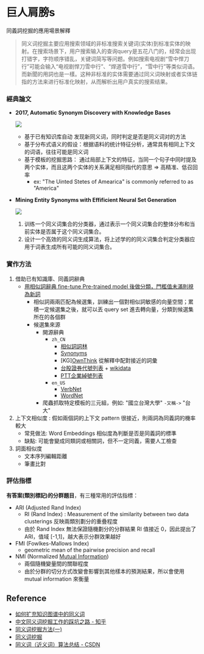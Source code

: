 # 巨人肩膀s

同義詞挖掘的應用場景解釋
> 同义词挖掘主要应用搜索领域的非标准搜索关键词(实体)到标准实体的映射。在搜索场景下，用户搜索输入的查询query是五花八门的，经常会出现打错字，字符顺序错乱，关键词简写等问题。例如搜索电视剧“雪中悍刀行”可能会输入“电视剧悍刀雪中行”、“焊道雪中行”，“雪中行”等类似词语。而新聞的用詞也是一樣。这种非标准的实体需要通过同义词映射或者实体链指的方法来进行标准化映射，从而解析出用户真实的搜索结果。

### 經典論文
- **2017, Automatic Synonym Discovery with Knowledge Bases**

  ![](https://pic2.zhimg.com/80/v2-d0fc6d075e5269f45619b034a807ef7d_720w.jpg)

  - 基于已有知识库自动 发现新同义词，同时判定是否是同义词对的方法
  - 基于分布式语义的假设：根据语料的统计特征分析，通常具有相同上下文的词语，往往可能是同义词
  - 基于模板的挖掘思路： 通过局部上下文的特征，当同一个句子中同时提及两个实体，而且这两个实体的关系满足相同指代的意思 => 高精准、低召回率
    - ex: "The Uinted Stetes of Amearica" is commonly referred to as "America"

- **Mining Entity Synonyms with Effificient Neural Set Generation**

  ![](https://pic4.zhimg.com/v2-e09d418a275b81f6d859acf911492b9b_r.jpg)

  1. 训练一个同义词集合的分类器，通过表示一个同义词集合的整体分布和当前实体是否属于这个同义词集合。
  2. 设计一个高效的同义词生成算法，将上述学的的同义词集合判定分类器应用于词表生成所有可能的同义词集合。


### 實作方法
1. 借助已有知識庫、同義詞辭典
    - [用相似詞辭典 fine-tune Pre-trained model 後做分類，門檻值未滿則視為新詞](https://zhuanlan.zhihu.com/p/55981383)
        - 相似詞兩兩匹配為候選集，訓練出一個對相似詞敏感的向量空間；累積一定候選集之後，就可以丟 query set 進去轉向量，分類到候選集所在的各個群
        - 候選集來源
            - 開源辭典
                - `zh_CN`
                    - [相似詞詞林](https://github.com/fighting41love/funNLP/blob/master/data/%E5%90%8C%E4%B9%89%E8%AF%8D%E5%BA%93%E3%80%81%E5%8F%8D%E4%B9%89%E8%AF%8D%E5%BA%93%E3%80%81%E5%90%A6%E5%AE%9A%E8%AF%8D%E5%BA%93/%E5%90%8C%E4%B9%89%E8%AF%8D%E5%BA%93.txt)
                    - [Synonyms](https://github.com/chatopera/Synonyms)
                    - [KG][OwnThink](https://www.ownthink.com/docs/kg/) 從解釋中配對接近的詞彙
                    - [台股證券代號列表](https://isin.twse.com.tw/isin/C_public.jsp?strMode=1) + [wikidata](https://www.wikidata.org/wiki/Q713418?uselang=zh-tw)
                    - [PTT企業綽號列表](https://pttpedia.fandom.com/zh/wiki/PTT%E4%BC%81%E6%A5%AD%E7%B6%BD%E8%99%9F%E5%88%97%E8%A1%A8)
                - `en_US`
                    - [VerbNet](https://verbs.colorado.edu/verbnet/)
                    - [WordNet](https://wordnet.princeton.edu/download/standoff-files)
            - 爬蟲抓取特定模板的三元組，例如: "國立台灣大學" `-又稱->` "台大"
2. 上下文相似度 : 假如兩個詞的上下文 pattern 很接近，則兩詞為同義詞的機率較大
    - 常見做法: Word Embeddings 相似度為判斷是否是同義詞的標準
    - 缺點: 可能會變成同類詞或相關詞，但不一定同義，需要人工檢查
3. 詞面相似度 
    - 文本序列編輯距離
    - 筆畫比對


### 評估指標
**有答案(類別標記)的分群題目**，有三種常用的評估指標：
- ARI (Adjusted Rand Index) 
  - RI (Rand Index) : Measurement of the similarity between two data clusterings 反映兩類別劃分的重疊程度
  - 由於 Rand Index 無法保證隨機劃分的分群結果 RI 值接近 0，因此提出了 ARI，值域 [-1,1]，越大表示分群效果越好
- FMI (Fowlkes-Mallows Index)
  - geometric mean of the pairwise precision and recall
- NMI (Normalized [Mutual Information](https://www.cnblogs.com/emanlee/p/12492561.html)) 
  - 兩個隨機變量間的關聯程度
  - 由於分群的切分方式改變會影響到其他樣本的預測結果，所以會使用 mutual information 來衡量


## Reference
- [如何扩充知识图谱中的同义词](https://zhuanlan.zhihu.com/p/94726282)
- [中文同义词挖掘工作的踩坑之路 - 知乎](https://zhuanlan.zhihu.com/p/55981383)
- [同义词挖掘方法(一)](https://zhuanlan.zhihu.com/p/528310443)
- [同义词挖掘](https://parker2020.gitee.io/blogs/2021/04/13/%E5%90%8C%E4%B9%89%E8%AF%8D%E6%8C%96%E6%8E%98/)
- [同义词（近义词）算法总结 - CSDN](https://blog.csdn.net/u010960155/article/details/87285292)
